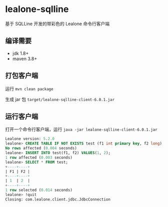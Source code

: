 # lealone-sqlline

基于 SQLLine 开发的带彩色的 Lealone 命令行客户端


## 编译需要

* jdk 1.8+
* maven 3.8+


## 打包客户端

运行 `mvn clean package`

生成 jar 包 `target/lealone-sqlline-client-6.0.1.jar`


## 运行客户端

打开一个命令行客户端，运行 `java -jar lealone-sqlline-client-6.0.1.jar`

```sql
Lealone version: 5.2.0
lealone> CREATE TABLE IF NOT EXISTS test (f1 int primary key, f2 long);
No rows affected (0.004 seconds)
lealone> INSERT INTO test(f1, f2) VALUES(1, 2);
1 row affected (0.003 seconds)
lealone> SELECT * FROM test;
+----+----+
| F1 | F2 |
+----+----+
| 1  | 2  |
+----+----+
1 row selected (0.014 seconds)
lealone> !quit
Closing: com.lealone.client.jdbc.JdbcConnection
```


